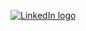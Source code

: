 [![LinkedIn logo](https://img.shields.io/badge/LinkedIn-0077B5?style=for-the-badge&logo=linkedin&logoColor=white)](https://br.linkedin.com/in/igorlemosvicente)
